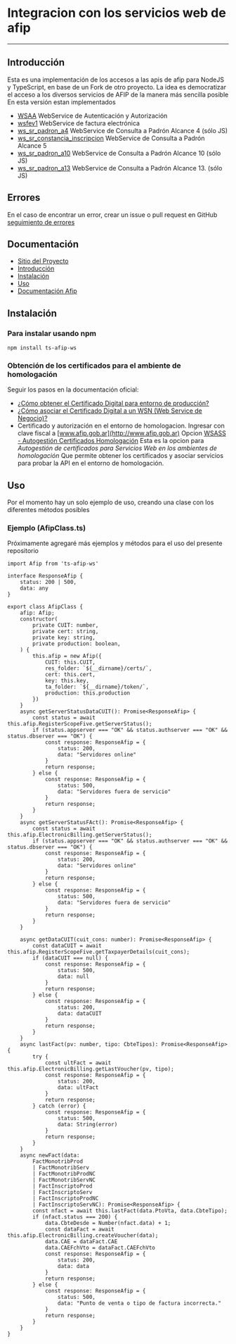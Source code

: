 # Integracion con los servicios web de afip
-----------------------------------------

## Introducción

Esta es una implementación de los accesos a las apis de afip para NodeJS y TypeScript, en base de un Fork de otro proyecto.
La idea es democratizar el acceso a los diversos servicios de AFIP de la manera más sencilla posible
En esta versión estan implementados
- [WSAA](#wsaa) WebService de Autenticación y Autorización
- [wsfev1](#wsfev1) WebService de factura electrónica
- [ws_sr_padron_a4](#ws_sr_padron_a4) WebService de Consulta a Padrón Alcance 4 (sólo JS)
- [ws_sr_constancia_inscripcion](#ws_sr_constancia_inscripcion) WebService de Consulta a Padrón Alcance 5
- [ws_sr_padron_a10](#ws_sr_padron_a10) WebService de Consulta a Padrón Alcance 10 (sólo JS)
- [ws_sr_padron_a13](#ws_sr_padron_a13) WebService de Consulta a Padrón Alcance 13. (sólo JS)

## Errores

En el caso de encontrar un error, crear un issue o pull request en GitHub [seguimiento de errores](https://github.com/jretondo/afip.js/issues)

## Documentación

* [Sitio del Proyecto](https://github.com/jretondo/afip.js)
* [Introducción](#introducción)
* [Instalación](#instalación)
* [Uso](#uso)
* [Documentación Afip](http://www.afip.gob.ar/ws/)

## Instalación

### Para instalar usando npm

```
npm install ts-afip-ws
```

### Obtención de los certificados para el ambiente de homologación

Seguir los pasos en la documentación oficial:

- [¿Cómo obtener el Certificado Digital para entorno de producción?](http://www.afip.gob.ar/ws/WSAA/wsaa_obtener_certificado_produccion.pdf)
- [¿Cómo asociar el Certificado Digital a un WSN (Web Service de Negocio)?](http://www.afip.gob.ar/ws/WSAA/wsaa_asociar_certificado_a_wsn_produccion.pdf)
- Certificado y autorización en el entorno de homologacion.
Ingresar con clave fiscal a [www.afip.gob.ar](http://www.afip.gob.ar)
Opcion [WSASS - Autogestión Certificados Homologación](https://wsass-homo.afip.gob.ar/wsass/portal/main.aspx)
Esta es la opcion para _Autogestión de certificados para Servicios Web en los ambientes de homologación_
Que permite obtener los certificados y asociar servicios para probar la API en el entorno de homologación.

## Uso

Por el momento hay un solo ejemplo de uso, creando una clase con los diferentes métodos posibles

### Ejemplo (AfipClass.ts)

Próximamente agregaré más ejemplos y métodos para el uso del presente repositorio

```
import Afip from 'ts-afip-ws'

interface ResponseAfip {
    status: 200 | 500,
    data: any
}

export class AfipClass {
    afip: Afip;
    constructor(
        private CUIT: number,
        private cert: string,
        private key: string,
        private production: boolean,
    ) {
        this.afip = new Afip({
            CUIT: this.CUIT,
            res_folder: `${__dirname}/certs/`,
            cert: this.cert,
            key: this.key,
            ta_folder: `${__dirname}/token/`,
            production: this.production
        })
    }
    async getServerStatusDataCUIT(): Promise<ResponseAfip> {
        const status = await this.afip.RegisterScopeFive.getServerStatus();
        if (status.appserver === "OK" && status.authserver === "OK" && status.dbserver === "OK") {
            const response: ResponseAfip = {
                status: 200,
                data: "Servidores online"
            }
            return response;
        } else {
            const response: ResponseAfip = {
                status: 500,
                data: "Servidores fuera de servicio"
            }
            return response;
        }
    }
    async getServerStatusFAct(): Promise<ResponseAfip> {
        const status = await this.afip.ElectronicBilling.getServerStatus();
        if (status.appserver === "OK" && status.authserver === "OK" && status.dbserver === "OK") {
            const response: ResponseAfip = {
                status: 200,
                data: "Servidores online"
            }
            return response;
        } else {
            const response: ResponseAfip = {
                status: 500,
                data: "Servidores fuera de servicio"
            }
            return response;
        }
    }

    async getDataCUIT(cuit_cons: number): Promise<ResponseAfip> {
        const dataCUIT = await this.afip.RegisterScopeFive.getTaxpayerDetails(cuit_cons);
        if (dataCUIT === null) {
            const response: ResponseAfip = {
                status: 500,
                data: null
            }
            return response;
        } else {
            const response: ResponseAfip = {
                status: 200,
                data: dataCUIT
            }
            return response;
        }
    }
    async lastFact(pv: number, tipo: CbteTipos): Promise<ResponseAfip> {
        try {
            const ultFact = await this.afip.ElectronicBilling.getLastVoucher(pv, tipo);
            const response: ResponseAfip = {
                status: 200,
                data: ultFact
            }
            return response;
        } catch (error) {
            const response: ResponseAfip = {
                status: 500,
                data: String(error)
            }
            return response;
        }
    }
    async newFact(data:
        FactMonotribProd
        | FactMonotribServ
        | FactMonotribProdNC
        | FactMonotribServNC
        | FactInscriptoProd
        | FactInscriptoServ
        | FactInscriptoProdNC
        | FactInscriptoServNC): Promise<ResponseAfip> {
        const nfact = await this.lastFact(data.PtoVta, data.CbteTipo);
        if (nfact.status === 200) {
            data.CbteDesde = Number(nfact.data) + 1;
            const dataFact = await this.afip.ElectronicBilling.createVoucher(data);
            data.CAE = dataFact.CAE
            data.CAEFchVto = dataFact.CAEFchVto
            const response: ResponseAfip = {
                status: 200,
                data: data
            }
            return response;
        } else {
            const response: ResponseAfip = {
                status: 500,
                data: "Punto de venta o tipo de factura incorrecta."
            }
            return response;
        }
    }
}

```